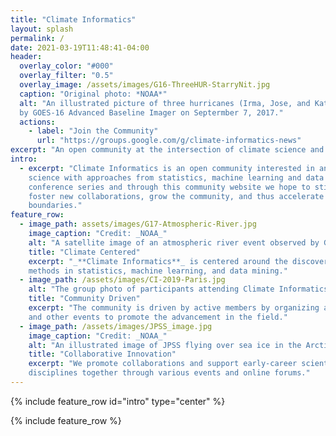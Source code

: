 ```yaml
---
title: "Climate Informatics"
layout: splash
permalink: /
date: 2021-03-19T11:48:41-04:00
header:
  overlay_color: "#000"
  overlay_filter: "0.5"
  overlay_image: /assets/images/G16-ThreeHUR-StarryNit.jpg
  caption: "Original photo: *NOAA*"
  alt: "An illustrated picture of three hurricanes (Irma, Jose, and Katia) based on image captured 
  by GOES-16 Advanced Baseline Imager on Septermber 7, 2017."
  actions:
    - label: "Join the Community"
      url: "https://groups.google.com/g/climate-informatics-news"
excerpt: "An open community at the intersection of climate science and data science."
intro: 
  - excerpt: "Climate Informatics is an open community interested in any research combining climate 
    science with approaches from statistics, machine learning and data mining. Through the annual 
    conference series and through this community website we hope to stimulate discussion of new ideas, 
    foster new collaborations, grow the community, and thus accelerate discovery across disciplinary 
    boundaries."
feature_row:
  - image_path: assets/images/G17-Atmospheric-River.jpg
    image_caption: "Credit: _NOAA_"
    alt: "A satellite image of an atmospheric river event observed by GOES-17 Advanced Baseline Imager."
    title: "Climate Centered"
    excerpt: "_**Climate Informatics**_ is centered around the discovery of climate sciences with state-of-art 
    methods in statistics, machine learning, and data mining."
  - image_path: /assets/images/CI-2019-Paris.jpg
    alt: "The group photo of participants attending Climate Informatics 2019 at Paris, France."
    title: "Community Driven"
    excerpt: "The community is driven by active members by organizing annual conference series, hackathons,
    and other events to promote the advancement in the field."
  - image_path: /assets/images/JPSS_image.jpg
    image_caption: "Credit: _NOAA_"
    alt: "An illustrated image of JPSS flying over sea ice in the Arctic."
    title: "Collaborative Innovation"
    excerpt: "We promote collaborations and support early-career scientists by bringing experts across 
    disciplines together through various events and online forums."
---
```


{% include feature_row id="intro" type="center" %}

{% include feature_row %}

